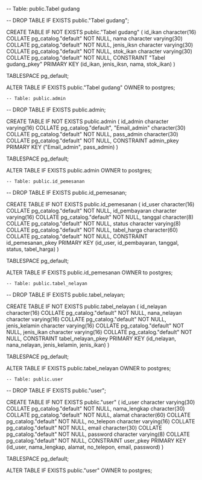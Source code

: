-- Table: public.Tabel gudang

-- DROP TABLE IF EXISTS public."Tabel gudang";

CREATE TABLE IF NOT EXISTS public."Tabel gudang"
(
    id_ikan character(16) COLLATE pg_catalog."default" NOT NULL,
    nama character varying(30) COLLATE pg_catalog."default" NOT NULL,
    jenis_iksn character varying(30) COLLATE pg_catalog."default" NOT NULL,
    stok_ikan character varying(30) COLLATE pg_catalog."default" NOT NULL,
    CONSTRAINT "Tabel gudang_pkey" PRIMARY KEY (id_ikan, jenis_iksn, nama, stok_ikan)
)

TABLESPACE pg_default;

ALTER TABLE IF EXISTS public."Tabel gudang"
    OWNER to postgres;
    
    
    -- Table: public.admin

-- DROP TABLE IF EXISTS public.admin;

CREATE TABLE IF NOT EXISTS public.admin
(
    id_admin character varying(16) COLLATE pg_catalog."default",
    "Email_admin" character(30) COLLATE pg_catalog."default" NOT NULL,
    pass_admin character(30) COLLATE pg_catalog."default" NOT NULL,
    CONSTRAINT admin_pkey PRIMARY KEY ("Email_admin", pass_admin)
)

TABLESPACE pg_default;

ALTER TABLE IF EXISTS public.admin
    OWNER to postgres;
    
    
    -- Table: public.id_pemesanan

-- DROP TABLE IF EXISTS public.id_pemesanan;

CREATE TABLE IF NOT EXISTS public.id_pemesanan
(
    id_user character(16) COLLATE pg_catalog."default" NOT NULL,
    id_pembayaran character varying(16) COLLATE pg_catalog."default" NOT NULL,
    tanggal character(8) COLLATE pg_catalog."default" NOT NULL,
    status character varying(8) COLLATE pg_catalog."default" NOT NULL,
    tabel_harga character(60) COLLATE pg_catalog."default" NOT NULL,
    CONSTRAINT id_pemesanan_pkey PRIMARY KEY (id_user, id_pembayaran, tanggal, status, tabel_harga)
)

TABLESPACE pg_default;

ALTER TABLE IF EXISTS public.id_pemesanan
    OWNER to postgres;
    
    
    -- Table: public.tabel_nelayan

-- DROP TABLE IF EXISTS public.tabel_nelayan;

CREATE TABLE IF NOT EXISTS public.tabel_nelayan
(
    id_nelayan character(16) COLLATE pg_catalog."default" NOT NULL,
    nana_nelayan character varying(16) COLLATE pg_catalog."default" NOT NULL,
    jenis_kelamin character varying(16) COLLATE pg_catalog."default" NOT NULL,
    jenis_ikan character varying(16) COLLATE pg_catalog."default" NOT NULL,
    CONSTRAINT tabel_nelayan_pkey PRIMARY KEY (id_nelayan, nana_nelayan, jenis_kelamin, jenis_ikan)
)

TABLESPACE pg_default;

ALTER TABLE IF EXISTS public.tabel_nelayan
    OWNER to postgres;
    
    
    
    -- Table: public.user

-- DROP TABLE IF EXISTS public."user";

CREATE TABLE IF NOT EXISTS public."user"
(
    id_user character varying(30) COLLATE pg_catalog."default" NOT NULL,
    nama_lengkap character(30) COLLATE pg_catalog."default" NOT NULL,
    alamat character(60) COLLATE pg_catalog."default" NOT NULL,
    no_telepon character varying(16) COLLATE pg_catalog."default" NOT NULL,
    email character(30) COLLATE pg_catalog."default" NOT NULL,
    password character varying(8) COLLATE pg_catalog."default" NOT NULL,
    CONSTRAINT user_pkey PRIMARY KEY (id_user, nama_lengkap, alamat, no_telepon, email, password)
)

TABLESPACE pg_default;

ALTER TABLE IF EXISTS public."user"
    OWNER to postgres;
